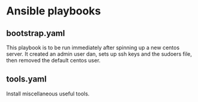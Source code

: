 Ansible playbooks
=================

bootstrap.yaml
--------------
This playbook is to be run immediately after spinning up a new centos server.
It created an admin user dan, sets up ssh keys and the sudoers file, then
removed the default centos user.

tools.yaml
----------
Install miscellaneous useful tools.
